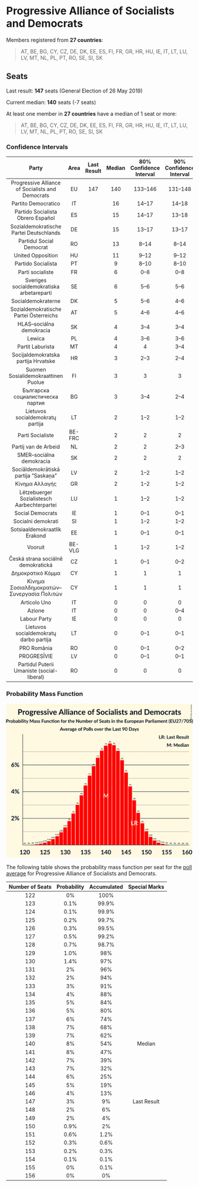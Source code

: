 # Progressive Alliance of Socialists and Democrats

Members registered from **27 countries**:

> AT, BE, BG, CY, CZ, DE, DK, EE, ES, FI, FR, GR, HR, HU, IE, IT, LT, LU, LV, MT, NL, PL, PT, RO, SE, SI, SK

## Seats

Last result: **147** seats (General Election of 26 May 2019)

Current median: **140** seats (-7 seats)

At least one member in **27 countries** have a median of 1 seat or more:

> AT, BE, BG, CY, CZ, DE, DK, EE, ES, FI, FR, GR, HR, HU, IE, IT, LT, LU, LV, MT, NL, PL, PT, RO, SE, SI, SK

### Confidence Intervals

| Party | Area | Last Result | Median | 80% Confidence Interval | 90% Confidence Interval | 95% Confidence Interval | 99% Confidence Interval |
|:-----:|:----:|:-----------:|:------:|:-----------------------:|:-----------------------:|:-----------------------:|:-----------------------:|
| Progressive Alliance of Socialists and Democrats | EU | 147 | 140 | 133–146 | 131–148 | 129–149 | 126–152 |
| Partito Democratico | IT | | 16 | 14–17 | 14–18 | 13–18 | 12–19 |
| Partido Socialista Obrero Español | ES | | 15 | 14–17 | 13–18 | 13–18 | 12–18 |
| Sozialdemokratische Partei Deutschlands | DE | | 15 | 13–17 | 13–17 | 12–17 | 11–18 |
| Partidul Social Democrat | RO | | 13 | 8–14 | 8–14 | 8–15 | 7–15 |
| United Opposition | HU | | 11 | 9–12 | 9–12 | 9–12 | 8–12 |
| Partido Socialista | PT | | 9 | 8–10 | 8–10 | 8–10 | 7–11 |
| Parti socialiste | FR | | 6 | 0–8 | 0–8 | 0–8 | 0–8 |
| Sveriges socialdemokratiska arbetareparti | SE | | 6 | 5–6 | 5–6 | 5–6 | 5–6 |
| Socialdemokraterne | DK | | 5 | 5–6 | 4–6 | 4–6 | 4–6 |
| Sozialdemokratische Partei Österreichs | AT | | 5 | 4–6 | 4–6 | 4–6 | 4–6 |
| HLAS–sociálna demokracia | SK | | 4 | 3–4 | 3–4 | 3–4 | 3–5 |
| Lewica | PL | | 4 | 3–6 | 3–6 | 3–6 | 2–7 |
| Partit Laburista | MT | | 4 | 4 | 3–4 | 3–4 | 3–4 |
| Socijaldemokratska partija Hrvatske | HR | | 3 | 2–3 | 2–4 | 2–4 | 2–4 |
| Suomen Sosialidemokraattinen Puolue | FI | | 3 | 3 | 3 | 3–4 | 3–4 |
| Българска социалистическа партия | BG | | 3 | 3–4 | 2–4 | 2–4 | 2–4 |
| Lietuvos socialdemokratų partija | LT | | 2 | 1–2 | 1–2 | 1–2 | 1–2 |
| Parti Socialiste | BE-FRC | | 2 | 2 | 2 | 2–3 | 2–3 |
| Partij van de Arbeid | NL | | 2 | 2 | 2–3 | 1–3 | 1–3 |
| SMER–sociálna demokracia | SK | | 2 | 2 | 2 | 1–2 | 1–2 |
| Sociāldemokrātiskā partija “Saskaņa” | LV | | 2 | 1–2 | 1–2 | 1–2 | 1–2 |
| Κίνημα Αλλαγής | GR | | 2 | 1–2 | 1–2 | 1–2 | 1–2 |
| Lëtzebuerger Sozialistesch Aarbechterpartei | LU | | 1 | 1–2 | 1–2 | 1–2 | 1–2 |
| Social Democrats | IE | | 1 | 0–1 | 0–1 | 0–1 | 0–2 |
| Socialni demokrati | SI | | 1 | 1–2 | 1–2 | 1–2 | 1–2 |
| Sotsiaaldemokraatlik Erakond | EE | | 1 | 0–1 | 0–1 | 0–1 | 0–1 |
| Vooruit | BE-VLG | | 1 | 1–2 | 1–2 | 1–2 | 1–2 |
| Česká strana sociálně demokratická | CZ | | 1 | 0–1 | 0–2 | 0–2 | 0–2 |
| Δημοκρατικό Κόμμα | CY | | 1 | 1 | 1 | 1 | 1 |
| Κίνημα Σοσιαλδημοκρατών–Συνεργασία Πολιτών | CY | | 1 | 1 | 1 | 1 | 1 |
| Articolo Uno | IT | | 0 | 0 | 0 | 0 | 0 |
| Azione | IT | | 0 | 0 | 0–4 | 0–4 | 0–4 |
| Labour Party | IE | | 0 | 0 | 0 | 0 | 0 |
| Lietuvos socialdemokratų darbo partija | LT | | 0 | 0–1 | 0–1 | 0–1 | 0–1 |
| PRO România | RO | | 0 | 0–1 | 0–2 | 0–2 | 0–2 |
| PROGRESĪVIE | LV | | 0 | 0–1 | 0–1 | 0–1 | 0–1 |
| Partidul Puterii Umaniste (social-liberal) | RO | | 0 | 0 | 0 | 0 | 0 |

### Probability Mass Function

![Graph with seats probability mass function not yet produced](average-2021-06-30-seats-pmf-progressiveallianceofsocialistsanddemocrats.png "Seats Probability Mass Function")

The following table shows the probability mass function per seat for the [poll average](average-2021-06-30.html) for Progressive Alliance of Socialists and Democrats.

| Number of Seats | Probability | Accumulated | Special Marks |
|:---------------:|:-----------:|:-----------:|:-------------:|
| 122 | 0% | 100% |  |
| 123 | 0.1% | 99.9% |  |
| 124 | 0.1% | 99.9% |  |
| 125 | 0.2% | 99.7% |  |
| 126 | 0.3% | 99.5% |  |
| 127 | 0.5% | 99.2% |  |
| 128 | 0.7% | 98.7% |  |
| 129 | 1.0% | 98% |  |
| 130 | 1.4% | 97% |  |
| 131 | 2% | 96% |  |
| 132 | 2% | 94% |  |
| 133 | 3% | 91% |  |
| 134 | 4% | 88% |  |
| 135 | 5% | 84% |  |
| 136 | 5% | 80% |  |
| 137 | 6% | 74% |  |
| 138 | 7% | 68% |  |
| 139 | 7% | 62% |  |
| 140 | 8% | 54% | Median |
| 141 | 8% | 47% |  |
| 142 | 7% | 39% |  |
| 143 | 7% | 32% |  |
| 144 | 6% | 25% |  |
| 145 | 5% | 19% |  |
| 146 | 4% | 13% |  |
| 147 | 3% | 9% | Last Result |
| 148 | 2% | 6% |  |
| 149 | 2% | 4% |  |
| 150 | 0.9% | 2% |  |
| 151 | 0.6% | 1.2% |  |
| 152 | 0.3% | 0.6% |  |
| 153 | 0.2% | 0.3% |  |
| 154 | 0.1% | 0.1% |  |
| 155 | 0% | 0.1% |  |
| 156 | 0% | 0% |  |


